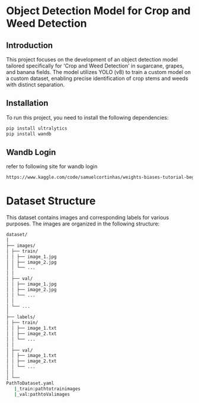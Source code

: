 # Object Detection Model for Crop and Weed Detection
 ## Introduction
 This project focuses on the development of an object detection model tailored specifically for 'Crop and Weed Detection' in sugarcane, grapes, and banana fields. The model utilizes YOLO (v8) to train a custom model on a custom dataset, enabling precise identification of crop stems and weeds with distinct separation.

 ## Installation
 To run this project, you need to install the following dependencies:
```bash
pip install ultralytics
pip install wandb
```
## Wandb Login
refer to following site for wandb login
```bash
https://www.kaggle.com/code/samuelcortinhas/weights-biases-tutorial-beginner
```

# Dataset Structure

This dataset contains images and corresponding labels for various purposes. The images are organized in the following structure:
```bash
dataset/
│
├── images/
│ ├── train/
│ │ ├── image_1.jpg
│ │ ├── image_2.jpg
│ │ └── ...
│ │
│ ├── val/
│ │ ├── image_1.jpg
│ │ ├── image_2.jpg
│ │ └── ...
│ │
│ └── ...
│
├── labels/
│ ├── train/
│ │ ├── image_1.txt
│ │ ├── image_2.txt
│ │ └── ...
│ │
│ ├── val/
│ │ ├── image_1.txt
│ │ ├── image_2.txt
│ │ └── ...
│ │
│ └── 
PathToDataset.yaml
   |_train:pathtotrainimages
   |_val:pathtoValimages
```



